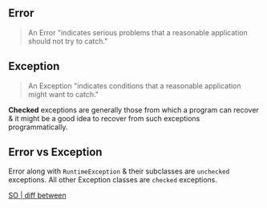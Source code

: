 
## Error

> An Error "indicates serious problems that a reasonable application should not try to catch."

## Exception

> An Exception "indicates conditions that a reasonable application might want to catch."

**Checked** exceptions are generally those from which a program can recover & it might be a good idea to recover from such exceptions programmatically.

## Error vs Exception

Error along with `RuntimeException` & their subclasses are `unchecked` exceptions. All other Exception classes are `checked` exceptions.


[SO | diff between](https://stackoverflow.com/questions/5813614/what-is-difference-between-errors-and-exceptions)